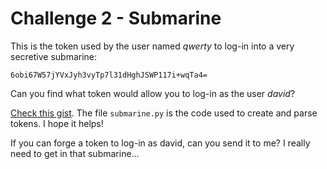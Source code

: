 # Challenge 2 - Submarine

This is the token used by the user named _qwerty_ to log-in into a very secretive submarine:

    6obi67W57jYVxJyh3vyTp7l31dHghJSWP117i+wqTa4=

Can you find what token would allow you to log-in as the user _david_?

[Check this gist](https://gist.github.com/mimoo/8d8c02b9fe299f0ed10bff63092052e8). The file `submarine.py` is the code used to create and parse tokens. I hope it helps!

If you can forge a token to log-in as david, can you send it to me? I really need to get in that submarine…
